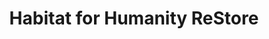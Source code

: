 ---
title: "Habitat for Humanity ReStore"
url: /omaha/habitat-for-humanity-restore/
shop: Gebrauchtwaren
---